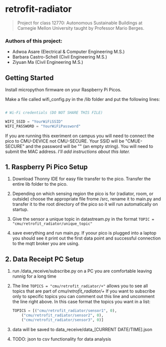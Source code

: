 # retrofit-radiator
>Project for class 12770: Autonomous Sustainable Buildings at Carnegie Mellon University taught by Professor Mario Berges. 

### Authors of this project:
- Adwoa Asare (Electrical & Computer Engineering M.S.)
- Barbara Castro-Schell (Civil Engineering M.S.)
- Ziyuan Ma (Civil Engineering M.S.)

## Getting Started
Install micropython firmware on your Raspberry Pi Picos.

Make a file called wifi_config.py in the /lib folder and put the following lines:

```python

# Wi-Fi credentials (DO NOT SHARE THIS FILE)

WIFI_SSID = "YourWiFiSSID"
WIFI_PASSWORD = "YourWiFiPassword"

```
If you are running this exeriment on campus you will need to connect the pico to CMU-DEVICE not CMU-SECURE. Your SSID will be "CMUE-SECURE" and the password will be "" (an empty string). You will need to submit the MAC address. *I'll add instructions about this later.*

## 1. Raspberry Pi Pico Setup

1. Download Thonny IDE for easy file transfer to the pico. Transfer the entire lib folder to the pico.

2. Depending on which sensing region the pico is for (radiator, room, or outside) choose the appropriate file frome /src, rename it to main.py and transfer it to the root directory of the pico so it will run automatically on startup.

3. Give the sensor a unique topic in datastream.py in the format ```TOPIC = "cmu/retrofit_radiator/unique_topic"```

4. save everything and run main.py. If yoour pico is plugged into a laptop you should see it print out the first data point and successful connection to the mqtt broker you are using.

## 2. Data Receipt PC Setup

1. run /data_receive/subscribe.py on a PC you are comfortable leaving runnig for a long time

2. The line ```TOPICS = "cmu/retrofit_radiator/+"``` allows you to see all topics that are part of *cmu/retrofit_radiator/+* If you want to subscribe only to specific topics you can comment out this line and uncomment the line right above. In this case format the topics you want in a list: 
    ```python
    TOPICS = [("cmu/retrofit_radiator/sensor1", 0),
        ("cmu/retrofit_radiator/sensor2", 0), 
        ("cmu/retrofit_radiator/sensor3", 0)] 
    ```
3. data will be saved to data_receive/data_[CURRENT DATE/TIME].json 
4. TODO: json to csv functionality for data analysis